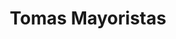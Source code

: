 ---
title: "Tomas Mayoristas"
url: /ciudad-autonoma-de-buenos-aires/tomas-mayoristas/
shop: Friseur
---